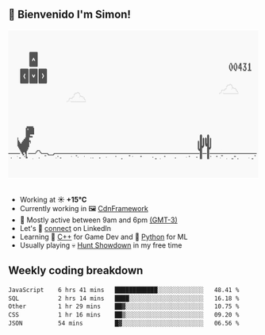<h2>👋 <b>Bienvenido I'm Simon!&nbsp;</b></h2>

<section>
  <img src="./static/banner.gif" height=300 width=1000>
</section>

<br>

<ul>
  <li>
		<!--START_SECTION:weather-->
		Working at <b>☀️   +15°C</b>
		<!--END_SECTION:weather-->
  </li>
  <li>
    Currently working in 🖼️&nbsp;<a href=https://github.com/snapverse/cdn-framework target=_blank>CdnFramework</a>
  </li>
  <li>
    🚩 Mostly active between 9am and 6pm <a href=https://onlinealarmkur.com/world/es target=_blank>(GMT-3)</a>
  </li>
  <li>
    Let's 🔗&nbsp;<a href=https://www.linkedin.com/in/itssimmons target=_blank>connect</a> on LinkedIn
  </li>
  <li>
    Learning 👴&nbsp;<a href=https://images3.memedroid.com/images/UPLOADED755/65f2bce6734f6.webp target=_blank>C++</a> for Game Dev and 🐍&nbsp;<a href=https://qph.cf2.quoracdn.net/main-qimg-4472b6229cb75bf66ab531f3ebd4f975-lq target=_blank>Python</a> for ML
  </li>
  <li>
    Usually playing 💀&nbsp;<a href=https://www.huntshowdown.com target=_blank>Hunt Showdown</a> in my free time
  </li>
</ul>

<h2><b>Weekly coding breakdown </b></h2>

<!--START_SECTION:waka-->

```txt
JavaScript    6 hrs 41 mins   ████████████░░░░░░░░░░░░░   48.41 %
SQL           2 hrs 14 mins   ████░░░░░░░░░░░░░░░░░░░░░   16.18 %
Other         1 hr 29 mins    ██▓░░░░░░░░░░░░░░░░░░░░░░   10.75 %
CSS           1 hr 16 mins    ██▒░░░░░░░░░░░░░░░░░░░░░░   09.20 %
JSON          54 mins         █▓░░░░░░░░░░░░░░░░░░░░░░░   06.56 %
```

<!--END_SECTION:waka-->
